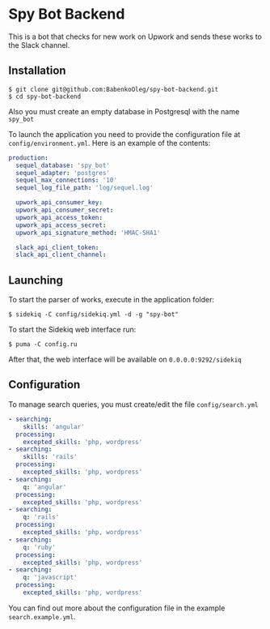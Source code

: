 # Spy Bot Backend
This is a bot that checks for new work on Upwork and sends these works to the Slack channel.

## Installation
```
$ git clone git@github.com:BabenkoOleg/spy-bot-backend.git
$ cd spy-bot-backend
```

Also you must create an empty database in Postgresql with the name `spy_bot`

To launch the application you need to provide the configuration file at `config/environment.yml`. Here is an example of the contents:

```yml
production:
  sequel_database: 'spy_bot'
  sequel_adapter: 'postgres'
  sequel_max_connections: '10'
  sequel_log_file_path: 'log/sequel.log'

  upwork_api_consumer_key:
  upwork_api_consumer_secret:
  upwork_api_access_token:
  upwork_api_access_secret:
  upwork_api_signature_method: 'HMAC-SHA1'

  slack_api_client_token:
  slack_api_client_channel:
```

## Launching
To start the parser of works, execute in the application folder:

```
$ sidekiq -C config/sidekiq.yml -d -g "spy-bot"
```

To start the Sidekiq web interface run:
```
$ puma -C config.ru
```
After that, the web interface will be available on `0.0.0.0:9292/sidekiq`

## Configuration
To manage search queries, you must create/edit the file `config/search.yml`

```yml
- searching:
    skills: 'angular'
  processing:
    excepted_skills: 'php, wordpress'
- searching:
    skills: 'rails'
  processing:
    excepted_skills: 'php, wordpress'
- searching:
    q: 'angular'
  processing:
    excepted_skills: 'php, wordpress'
- searching:
    q: 'rails'
  processing:
    excepted_skills: 'php, wordpress'
- searching:
    q: 'ruby'
  processing:
    excepted_skills: 'php, wordpress'
- searching:
    q: 'javascript'
  processing:
    excepted_skills: 'php, wordpress'
```

You can find out more about the configuration file in the example `search.example.yml`.
